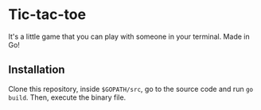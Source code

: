 # Tic-tac-toe

It's a little game that you can play with someone in your terminal. Made in Go!

## Installation

Clone this repository, inside `$GOPATH/src`, go to the source code and run `go build`. Then, execute the binary file.

